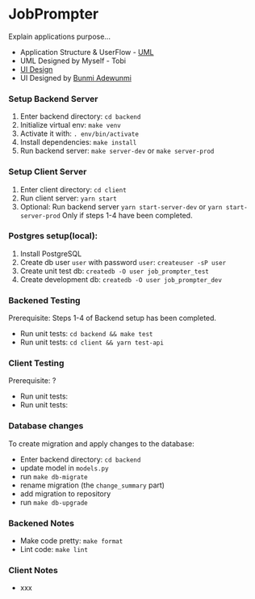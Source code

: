 # JobPrompter

Explain applications purpose...

- Application Structure & UserFlow - [UML](figma.com)
- UML Designed by Myself - Tobi
- [UI Design](figma.com)
- UI Designed by [Bunmi Adewunmi](bunmiadewunmi.com)

### Setup Backend Server

1.  Enter backend directory: `cd backend`
2.  Initialize virtual env: `make venv`
3.  Activate it with: `. env/bin/activate`
4.  Install dependencies: `make install`
5.  Run backend server: `make server-dev` or `make server-prod`

### Setup Client Server

1.  Enter client directory: `cd client`
2.  Run client server: `yarn start`
3.  Optional: Run backend server `yarn start-server-dev` or `yarn start-server-prod` Only if steps 1-4 have been completed.

### Postgres setup(local):

1.  Install PostgreSQL
2.  Create db user `user` with password `user`: `createuser -sP user`
3.  Create unit test db: `createdb -O user job_prompter_test`
4.  Create development db: `createdb -O user job_prompter_dev`

### Backened Testing

Prerequisite: Steps 1-4 of Backend setup has been completed.

- Run unit tests: `cd backend && make test`
- Run unit tests: `cd client && yarn test-api`

### Client Testing

Prerequisite: ?

- Run unit tests:
- Run unit tests:

### Database changes

To create migration and apply changes to the database:

- Enter backend directory: `cd backend`
- update model in `models.py`
- run `make db-migrate`
- rename migration (the `change_summary` part)
- add migration to repository
- run `make db-upgrade`

### Backened Notes

- Make code pretty: `make format`
- Lint code: `make lint`

### Client Notes

- xxx
